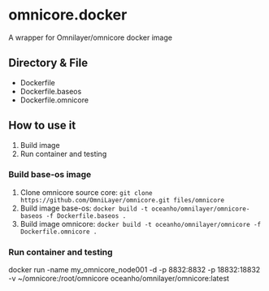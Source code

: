 # omnicore.docker

A wrapper for Omnilayer/omnicore docker image

## Directory & File

* Dockerfile
* Dockerfile.baseos
* Dockerfile.omnicore

## How to use it

1. Build image
1. Run container and testing

### Build base-os image

1. Clone omnicore source core: `git clone https://github.com/OmniLayer/omnicore.git files/omnicore`
1. Build image base-os: `docker build -t oceanho/omnilayer/omnicore-baseos -f Dockerfile.baseos .`
1. Build image omnicore: `docker build -t oceanho/omnilayer/omnicore -f Dockerfile.omnicore .`

### Run container and testing

docker run -name my_omnicore_node001 -d -p 8832:8832 -p 18832:18832 -v ~/omnicore:/root/omnicore oceanho/omnilayer/omnicore:latest
